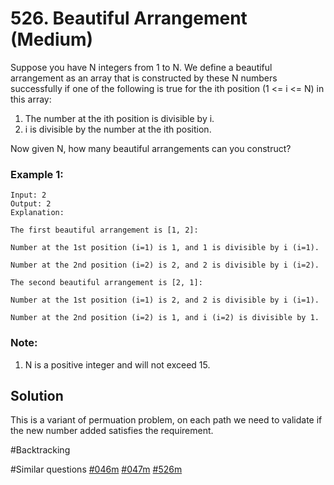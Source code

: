 # 526. Beautiful Arrangement (Medium)

Suppose you have N integers from 1 to N. We define a beautiful arrangement as an array that is constructed by these N numbers successfully if one of the following is true for the ith position (1 <= i <= N) in this array:

1. The number at the ith position is divisible by i.
2. i is divisible by the number at the ith position.
 
Now given N, how many beautiful arrangements can you construct?

### Example 1:
```
Input: 2
Output: 2
Explanation: 

The first beautiful arrangement is [1, 2]:

Number at the 1st position (i=1) is 1, and 1 is divisible by i (i=1).

Number at the 2nd position (i=2) is 2, and 2 is divisible by i (i=2).

The second beautiful arrangement is [2, 1]:

Number at the 1st position (i=1) is 2, and 2 is divisible by i (i=1).

Number at the 2nd position (i=2) is 1, and i (i=2) is divisible by 1.
```

### Note:
1. N is a positive integer and will not exceed 15.

## Solution
This is a variant of permuation problem, on each path we need to validate if the new number added satisfies the requirement.

#Backtracking

#Similar questions [#046m](../p046m/README.md) [#047m](../p047m/README.md) [#526m](../p526m/README.md)
